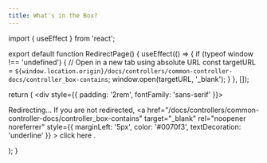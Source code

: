 ```yaml
---
title: What's in the Box?
---
```


import { useEffect } from 'react';

export default function RedirectPage() {
  useEffect(() => {
    if (typeof window !== 'undefined') {
      // Open in a new tab using absolute URL
      const targetURL = `${window.location.origin}/docs/controllers/common-controller-docs/controller_box-contains`;
      window.open(targetURL, '_blank');
    }
  }, []);
  
  return (
    <div style={{ padding: '2rem', fontFamily: 'sans-serif' }}>
      <p>
        Redirecting... If you are not redirected,
        <a
          href="/docs/controllers/common-controller-docs/controller_box-contains"
          target="_blank"
          rel="noopener noreferrer"
          style={{ marginLeft: '5px', color: '#0070f3', textDecoration: 'underline' }}
        >
          click here
        </a>.
      </p>
    </div>
  );
}